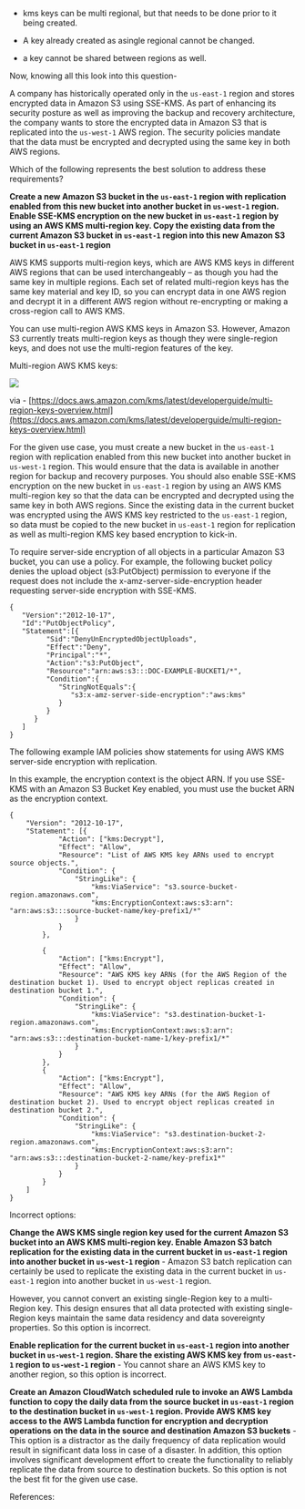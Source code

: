 - kms keys can be multi regional, but that needs to be done prior to it being created.
- A key already created as asingle regional cannot be changed.

- a key cannot be shared between regions as well.

Now, knowing all this look into this question-


A company has historically operated only in the `us-east-1` region and stores encrypted data in Amazon S3 using SSE-KMS. As part of enhancing its security posture as well as improving the backup and recovery architecture, the company wants to store the encrypted data in Amazon S3 that is replicated into the `us-west-1` AWS region. The security policies mandate that the data must be encrypted and decrypted using the same key in both AWS regions.

Which of the following represents the best solution to address these requirements?


**Create a new Amazon S3 bucket in the `us-east-1` region with replication enabled from this new bucket into another bucket in `us-west-1` region. Enable SSE-KMS encryption on the new bucket in `us-east-1` region by using an AWS KMS multi-region key. Copy the existing data from the current Amazon S3 bucket in `us-east-1` region into this new Amazon S3 bucket in `us-east-1` region**

AWS KMS supports multi-region keys, which are AWS KMS keys in different AWS regions that can be used interchangeably – as though you had the same key in multiple regions. Each set of related multi-region keys has the same key material and key ID, so you can encrypt data in one AWS region and decrypt it in a different AWS region without re-encrypting or making a cross-region call to AWS KMS.

You can use multi-region AWS KMS keys in Amazon S3. However, Amazon S3 currently treats multi-region keys as though they were single-region keys, and does not use the multi-region features of the key.

Multi-region AWS KMS keys:

![](https://assets-pt.media.datacumulus.com/aws-saa-pt/assets/pt2-q46-i1.jpg)

via - [https://docs.aws.amazon.com/kms/latest/developerguide/multi-region-keys-overview.html](https://docs.aws.amazon.com/kms/latest/developerguide/multi-region-keys-overview.html)

For the given use case, you must create a new bucket in the `us-east-1` region with replication enabled from this new bucket into another bucket in `us-west-1` region. This would ensure that the data is available in another region for backup and recovery purposes. You should also enable SSE-KMS encryption on the new bucket in `us-east-1` region by using an AWS KMS multi-region key so that the data can be encrypted and decrypted using the same key in both AWS regions. Since the existing data in the current bucket was encrypted using the AWS KMS key restricted to the `us-east-1` region, so data must be copied to the new bucket in `us-east-1` region for replication as well as multi-region KMS key based encryption to kick-in.

To require server-side encryption of all objects in a particular Amazon S3 bucket, you can use a policy. For example, the following bucket policy denies the upload object (s3:PutObject) permission to everyone if the request does not include the x-amz-server-side-encryption header requesting server-side encryption with SSE-KMS.

```
{
   "Version":"2012-10-17",
   "Id":"PutObjectPolicy",
   "Statement":[{
         "Sid":"DenyUnEncryptedObjectUploads",
         "Effect":"Deny",
         "Principal":"*",
         "Action":"s3:PutObject",
         "Resource":"arn:aws:s3:::DOC-EXAMPLE-BUCKET1/*",
         "Condition":{
            "StringNotEquals":{
               "s3:x-amz-server-side-encryption":"aws:kms"
            }
         }
      }
   ]
}
```

The following example IAM policies show statements for using AWS KMS server-side encryption with replication.

In this example, the encryption context is the object ARN. If you use SSE-KMS with an Amazon S3 Bucket Key enabled, you must use the bucket ARN as the encryption context.

```
{
    "Version": "2012-10-17",
    "Statement": [{
            "Action": ["kms:Decrypt"],
            "Effect": "Allow",
            "Resource": "List of AWS KMS key ARNs used to encrypt source objects.",
            "Condition": {
                "StringLike": {
                    "kms:ViaService": "s3.source-bucket-region.amazonaws.com",
                    "kms:EncryptionContext:aws:s3:arn": "arn:aws:s3:::source-bucket-name/key-prefix1/*"
                }
            }
        },

        {
            "Action": ["kms:Encrypt"],
            "Effect": "Allow",
            "Resource": "AWS KMS key ARNs (for the AWS Region of the destination bucket 1). Used to encrypt object replicas created in destination bucket 1.",
            "Condition": {
                "StringLike": {
                    "kms:ViaService": "s3.destination-bucket-1-region.amazonaws.com",
                    "kms:EncryptionContext:aws:s3:arn": "arn:aws:s3:::destination-bucket-name-1/key-prefix1/*"
                }
            }
        },
        {
            "Action": ["kms:Encrypt"],
            "Effect": "Allow",
            "Resource": "AWS KMS key ARNs (for the AWS Region of destination bucket 2). Used to encrypt object replicas created in destination bucket 2.",
            "Condition": {
                "StringLike": {
                    "kms:ViaService": "s3.destination-bucket-2-region.amazonaws.com",
                    "kms:EncryptionContext:aws:s3:arn": "arn:aws:s3:::destination-bucket-2-name/key-prefix1*"
                }
            }
        }
    ]
}
```

Incorrect options:

**Change the AWS KMS single region key used for the current Amazon S3 bucket into an AWS KMS multi-region key. Enable Amazon S3 batch replication for the existing data in the current bucket in `us-east-1` region into another bucket in `us-west-1` region** - Amazon S3 batch replication can certainly be used to replicate the existing data in the current bucket in `us-east-1` region into another bucket in `us-west-1` region.

However, you cannot convert an existing single-Region key to a multi-Region key. This design ensures that all data protected with existing single-Region keys maintain the same data residency and data sovereignty properties. So this option is incorrect.

**Enable replication for the current bucket in `us-east-1` region into another bucket in `us-west-1` region. Share the existing AWS KMS key from `us-east-1` region to `us-west-1` region** - You cannot share an AWS KMS key to another region, so this option is incorrect.

**Create an Amazon CloudWatch scheduled rule to invoke an AWS Lambda function to copy the daily data from the source bucket in `us-east-1` region to the destination bucket in `us-west-1` region. Provide AWS KMS key access to the AWS Lambda function for encryption and decryption operations on the data in the source and destination Amazon S3 buckets** - This option is a distractor as the daily frequency of data replication would result in significant data loss in case of a disaster. In addition, this option involves significant development effort to create the functionality to reliably replicate the data from source to destination buckets. So this option is not the best fit for the given use case.

References:
